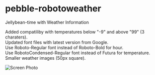 pebble-robotoweather
====================

Jellybean-time with Weather Information

Added compatiliby with temperatures below "-9" and above "99" (3 charaters).  
Updated font files with latest version from Google.  
Use Roboto-Regular font instead of Roboto-Bold for hour.  
Use RobotoCondensed-Regular font instead of Futura for temperature.  
Smaller weather images (50px square).  

![Screen Photo][1]


 [1]: https://raw.github.com/mmathieum/pebble-robotoweather/master/pub/screen-photo.jpg
